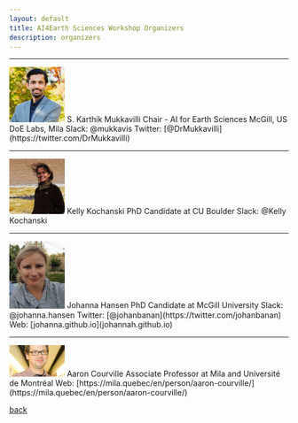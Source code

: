 ```yaml
---
layout: default
title: AI4Earth Sciences Workshop Organizers
description: organizers
---
```


---

<img src="https://github.com/ai4earthscience/iclr-2020-workshop/blob/master/images/karthik.jpg" alt="karthik" width="100"/>
S. Karthik Mukkavilli  
Chair - AI for Earth Sciences  
McGill, US DoE Labs, Mila  
Slack: @mukkavis  
Twitter: [@DrMukkavilli](https://twitter.com/DrMukkavilli)    

---

<img src="https://github.com/ai4earthscience/iclr-2020-workshop/blob/master/images/kelly.jpeg" alt="kelly" width="100"/>
Kelly Kochanski   
PhD Candidate at CU Boulder   
Slack: @Kelly Kochanski  


---

<img src="https://github.com/ai4earthscience/iclr-2020-workshop/blob/master/images/jhansen.png" alt="jhansen" width="100"/>
Johanna Hansen  
PhD Candidate at McGill University  
Slack: @johanna.hansen  
Twitter: [@johanbanan](https://twitter.com/johanbanan)  
Web: [johanna.github.io](johannah.github.io)  

---
<img src="https://github.com/ai4earthscience/iclr-2020-workshop/blob/master/images/aaron.jpg" alt="aaron" width="100"/>
Aaron Courville  
Associate Professor at Mila and Université de Montréal  
Web: [https://mila.quebec/en/person/aaron-courville/](https://mila.quebec/en/person/aaron-courville/)  


[back](./)
